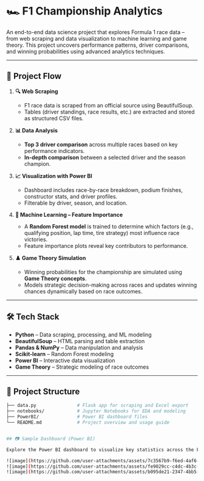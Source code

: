 # 🏎️ F1 Championship Analytics

An end-to-end data science project that explores Formula 1 race data – from web scraping and data visualization to machine learning and game theory. This project uncovers performance patterns, driver comparisons, and winning probabilities using advanced analytics techniques.

---

## 📌 Project Flow

1. **🔍 Web Scraping**
   - F1 race data is scraped from an official source using BeautifulSoup.
   - Tables (driver standings, race results, etc.) are extracted and stored as structured CSV files.

2. **📊 Data Analysis**
   - **Top 3 driver comparison** across multiple races based on key performance indicators.
   - **In-depth comparison** between a selected driver and the season champion.

3. **📈 Visualization with Power BI**
   - Dashboard includes race-by-race breakdown, podium finishes, constructor stats, and driver profiles.
   - Filterable by driver, season, and location.

4. **🌲 Machine Learning – Feature Importance**
   - A **Random Forest model** is trained to determine which factors (e.g., qualifying position, lap time, tire strategy) most influence race victories.
   - Feature importance plots reveal key contributors to performance.

5. **♟️ Game Theory Simulation**
   - Winning probabilities for the championship are simulated using **Game Theory concepts**.
   - Models strategic decision-making across races and updates winning chances dynamically based on race outcomes.

---

## 🛠️ Tech Stack

- **Python** – Data scraping, processing, and ML modeling  
- **BeautifulSoup** – HTML parsing and table extraction  
- **Pandas & NumPy** – Data manipulation and analysis  
- **Scikit-learn** – Random Forest modeling  
- **Power BI** – Interactive data visualization  
- **Game Theory** – Strategic modeling of race outcomes

---

## 📁 Project Structure

```bash
├── data.py               # Flask app for scraping and Excel export
├── notebooks/            # Jupyter Notebooks for EDA and modeling
├── PowerBI/              # Power BI dashboard files
└── README.md             # Project overview and usage guide


## 📷 Sample Dashboard (Power BI)

Explore the Power BI dashboard to visualize key statistics across the F1 2024 season. Filter and analyze driver performances, race outcomes, and constructor contributions in an interactive format.

![image](https://github.com/user-attachments/assets/7c3567b9-f6ed-4af6-a3cc-aaef8bb44ec8)
![image](https://github.com/user-attachments/assets/fe9029cc-c4dc-4b3c-94ae-282186d1cf19)
![image](https://github.com/user-attachments/assets/b095de21-2347-4bb5-ba1b-8851db828fdf)



